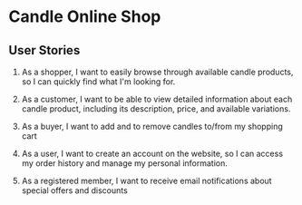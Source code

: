# Candle Online Shop

## User Stories

1. As a shopper, I want to easily browse through available candle products, so I can quickly find what I'm looking for.

2. As a customer, I want to be able to view detailed information about each candle product, including its description, price, and available variations.

3. As a buyer, I want to add and to remove candles to/from my shopping cart

4. As a user, I want to create an account on the website, so I can access my order history and manage my personal information.

5. As a registered member, I want to receive email notifications about special offers and discounts
